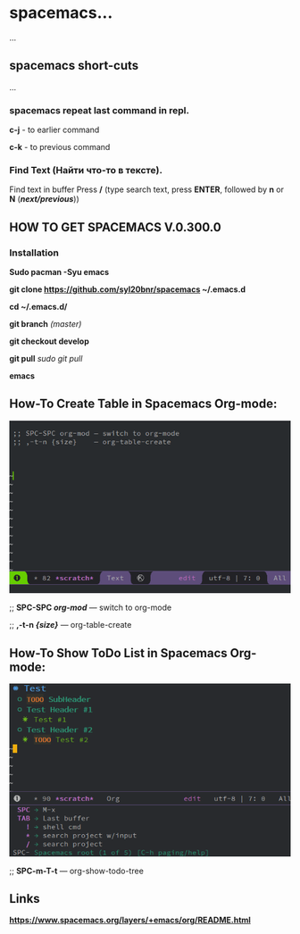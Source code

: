 # spacemacs...
...
## spacemacs short-cuts
...
### spacemacs repeat last command in repl.

**c-j** - to earlier command

**c-k** - to previous command

### Find Text (Найти что-то в тексте).

Find text in buffer Press **/** (type search text, press **ENTER**, followed by **n** or **N** (***next/previous***))

## HOW TO GET SPACEMACS V.0.300.0

### Installation 

**Sudo pacman -Syu emacs**

**git clone https://github.com/syl20bnr/spacemacs ~/.emacs.d**

**cd ~/.emacs.d/**

**git branch** *(master)*

**git checkout develop**

**git pull** *sudo git pull*

**emacs**


## How-To Create Table in Spacemacs Org-mode: 

![How-To Create Table in Spacemacs Org-mode](https://github.com/Aleksey-n/spacemacs-n/blob/master/Spacemacs%20Creating%20Table.gif "How-To Create Table in Spacemacs Org-mode")


;; **SPC-SPC ***org-mod***** — switch to org-mode

;; **,-t-n ***{size}*****    — org-table-create

## How-To Show ToDo List in Spacemacs Org-mode: 

![How-To show ToDo List in Spacemacs Org-mode](https://github.com/Aleksey-n/spacemacs-n/blob/master/img/Spacemacs%20org-show-todo-tree.gif "How-To show ToDo List in Spacemacs Org-mode")

;; **SPC-m-T-t**  — org-show-todo-tree


## Links

**https://www.spacemacs.org/layers/+emacs/org/README.html**
